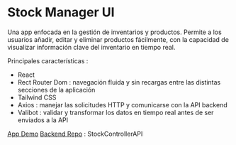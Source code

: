 # Stock Manager UI

Una app enfocada en la gestión de inventarios y productos. Permite a los usuarios añadir, editar y eliminar productos fácilmente, con la capacidad de visualizar información clave del inventario en tiempo real.

Principales características : 
- React
- Rect Router Dom : navegación fluida y sin recargas entre las distintas secciones de la aplicación
- Tailwind CSS
- Axios : manejar las solicitudes HTTP y comunicarse con la API backend
- Valibot : validar y transformar los datos en tiempo real antes de ser enviados a la API

[App Demo](https://stock-manager-app-473k.vercel.app/) 
[Backend Repo](https://github.com/odmoreno/stock_controller_api/tree/main) : StockControllerAPI
